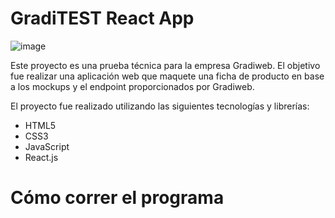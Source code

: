 # GradiTEST React App
![image](https://user-images.githubusercontent.com/104168360/198913872-cddf31f3-6677-425d-bca7-138a17175bc5.png)

Este proyecto es una prueba técnica para la empresa Gradiweb. El objetivo fue realizar una aplicación web que maquete una ficha de producto en base a los mockups y el endpoint proporcionados por Gradiweb.

El proyecto fue realizado utilizando las siguientes tecnologías y librerías:
* HTML5
* CSS3
* JavaScript
* React.js

# Cómo correr el programa
